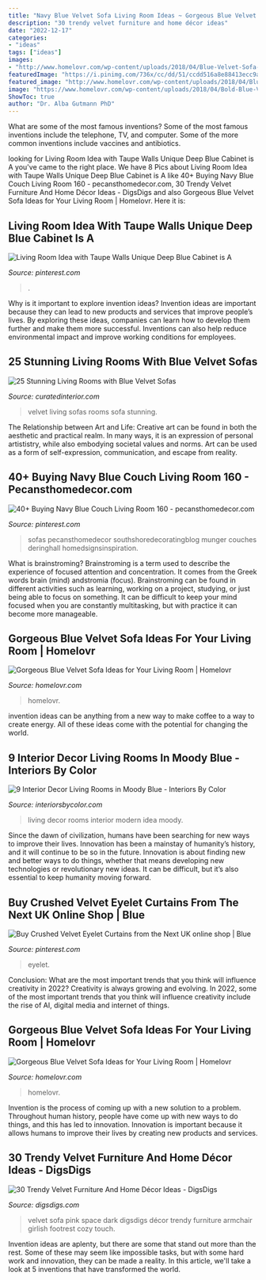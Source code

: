 ```yaml
---
title: "Navy Blue Velvet Sofa Living Room Ideas ~ Gorgeous Blue Velvet Sofa Ideas For Your Living Room"
description: "30 trendy velvet furniture and home décor ideas"
date: "2022-12-17"
categories:
- "ideas"
tags: ["ideas"]
images:
- "http://www.homelovr.com/wp-content/uploads/2018/04/Blue-Velvet-Sofa-in-a-Small-Living-Room.jpeg"
featuredImage: "https://i.pinimg.com/736x/cc/dd/51/ccdd516a8e88413ecc9ac3a75ae9087d.jpg"
featured_image: "http://www.homelovr.com/wp-content/uploads/2018/04/Blue-Velvet-Sofa-in-a-Small-Living-Room.jpeg"
image: "https://www.homelovr.com/wp-content/uploads/2018/04/Bold-Blue-Velvet-Sofa-Paired-with-Gold-and-Animal-print-Accents.jpg"
ShowToc: true
author: "Dr. Alba Gutmann PhD"
---
```



What are some of the most famous inventions?
Some of the most famous inventions include the telephone, TV, and computer. Some of the more common inventions include vaccines and antibiotics.

	

		
looking for Living Room Idea with Taupe Walls Unique Deep Blue Cabinet is A you've came to the right place. We have 8 Pics about Living Room Idea with Taupe Walls Unique Deep Blue Cabinet is A like 40+ Buying Navy Blue Couch Living Room 160 - pecansthomedecor.com, 30 Trendy Velvet Furniture And Home Décor Ideas - DigsDigs and also Gorgeous Blue Velvet Sofa Ideas for Your Living Room | Homelovr. Here it is:
		
    
## Living Room Idea With Taupe Walls Unique Deep Blue Cabinet Is A

<img loading=lazy src="https://i.pinimg.com/736x/cc/dd/51/ccdd516a8e88413ecc9ac3a75ae9087d.jpg" onerror="this.onerror=null;this.src='https://tse2.mm.bing.net/th?id=OIP.qNJcD6wABe0uD1p3vxalLQHaNJ&amp;pid=15.1';" alt="Living Room Idea with Taupe Walls Unique Deep Blue Cabinet is A">

_Source: pinterest.com_

>. 

	

Why is it important to explore invention ideas?
Invention ideas are important because they can lead to new products and services that improve people’s lives. By exploring these ideas, companies can learn how to develop them further and make them more successful. Inventions can also help reduce environmental impact and improve working conditions for employees.

    
## 25 Stunning Living Rooms With Blue Velvet Sofas

<img loading=lazy src="http://curatedinterior.com/wp-content/uploads/2016/11/Blue-Velvet-Sofa-via-unknown2.jpg" onerror="this.onerror=null;this.src='https://tse4.mm.bing.net/th?id=OIP.i7sfkMS9_fx1elsODxcCUgHaLH&amp;pid=15.1';" alt="25 Stunning Living Rooms with Blue Velvet Sofas">

_Source: curatedinterior.com_

>velvet living sofas rooms sofa stunning. 

	

The Relationship between Art and Life:
Creative art can be found in both the aesthetic and practical realm. In many ways, it is an expression of personal artististry, while also embodying societal values and norms. Art can be used as a form of self-expression, communication, and escape from reality.

    
## 40+ Buying Navy Blue Couch Living Room 160 - Pecansthomedecor.com

<img loading=lazy src="https://i.pinimg.com/736x/75/5c/8c/755c8cc8cc56c682ff19bf8a3df06050.jpg" onerror="this.onerror=null;this.src='https://tse4.mm.bing.net/th?id=OIP.67xxdv2nZBGKh0eILTpnwgHaK_&amp;pid=15.1';" alt="40+ Buying Navy Blue Couch Living Room 160 - pecansthomedecor.com">

_Source: pinterest.com_

>sofas pecansthomedecor southshoredecoratingblog munger couches deringhall homedsignsinspiration. 

	

What is brainstroming?
Brainstroming is a term used to describe the experience of focused attention and concentration. It comes from the Greek words brain (mind) andstromia (focus). Brainstroming can be found in different activities such as learning, working on a project, studying, or just being able to focus on something. It can be difficult to keep your mind focused when you are constantly multitasking, but with practice it can become more manageable.

    
## Gorgeous Blue Velvet Sofa Ideas For Your Living Room | Homelovr

<img loading=lazy src="http://www.homelovr.com/wp-content/uploads/2018/04/Blue-Velvet-Sofa-in-a-Small-Living-Room.jpeg" onerror="this.onerror=null;this.src='https://tse4.mm.bing.net/th?id=OIP.nOvQvml8GGJyA8i-TVP67QHaLL&amp;pid=15.1';" alt="Gorgeous Blue Velvet Sofa Ideas for Your Living Room | Homelovr">

_Source: homelovr.com_

>homelovr. 

	

invention ideas can be anything from a new way to make coffee to a way to create energy. All of these ideas come with the potential for changing the world.

    
## 9 Interior Decor Living Rooms In Moody Blue - Interiors By Color

<img loading=lazy src="http://www.interiorsbycolor.com/wp-content/uploads/2016/10/modern-blue-interior-decor-idea.jpg" onerror="this.onerror=null;this.src='https://tse2.mm.bing.net/th?id=OIP.c44OWz-3WSsEBmu1aDqVjwHaJ4&amp;pid=15.1';" alt="9 Interior Decor Living Rooms in Moody Blue - Interiors By Color">

_Source: interiorsbycolor.com_

>living decor rooms interior modern idea moody. 

	

Since the dawn of civilization, humans have been searching for new ways to improve their lives. Innovation has been a mainstay of humanity’s history, and it will continue to be so in the future. Innovation is about finding new and better ways to do things, whether that means developing new technologies or revolutionary new ideas. It can be difficult, but it’s also essential to keep humanity moving forward.

    
## Buy Crushed Velvet Eyelet Curtains From The Next UK Online Shop | Blue

<img loading=lazy src="https://i.pinimg.com/736x/1e/f9/d4/1ef9d49e15861ce684b5b57c23910827--crushed-velvet-next-uk.jpg" onerror="this.onerror=null;this.src='https://tse1.mm.bing.net/th?id=OIP.evQjxal2td5_WrKDq8fkWwHaLH&amp;pid=15.1';" alt="Buy Crushed Velvet Eyelet Curtains from the Next UK online shop | Blue">

_Source: pinterest.com_

>eyelet. 

	

Conclusion: What are the most important trends that you think will influence creativity in 2022?
Creativity is always growing and evolving. In 2022, some of the most important trends that you think will influence creativity include the rise of AI, digital media and internet of things.

    
## Gorgeous Blue Velvet Sofa Ideas For Your Living Room | Homelovr

<img loading=lazy src="https://www.homelovr.com/wp-content/uploads/2018/04/Bold-Blue-Velvet-Sofa-Paired-with-Gold-and-Animal-print-Accents.jpg" onerror="this.onerror=null;this.src='https://tse4.mm.bing.net/th?id=OIP.EafgO5v45iynVWN_Z0P21AHaLH&amp;pid=15.1';" alt="Gorgeous Blue Velvet Sofa Ideas for Your Living Room | Homelovr">

_Source: homelovr.com_

>homelovr. 

	

Invention is the process of coming up with a new solution to a problem. Throughout human history, people have come up with new ways to do things, and this has led to innovation. Innovation is important because it allows humans to improve their lives by creating new products and services.

    
## 30 Trendy Velvet Furniture And Home Décor Ideas - DigsDigs

<img loading=lazy src="https://www.digsdigs.com/photos/2017/07/06-a-dark-green-velvet-sofa-adds-elegance-and-becomes-a-focal-point-in-this-space.jpg" onerror="this.onerror=null;this.src='https://tse2.mm.bing.net/th?id=OIP.67yB7gtjG_u3wXpl0J5OGwHaLH&amp;pid=15.1';" alt="30 Trendy Velvet Furniture And Home Décor Ideas - DigsDigs">

_Source: digsdigs.com_

>velvet sofa pink space dark digsdigs décor trendy furniture armchair girlish footrest cozy touch. 

	

Invention ideas are aplenty, but there are some that stand out more than the rest. Some of these may seem like impossible tasks, but with some hard work and innovation, they can be made a reality. In this article, we'll take a look at 5 inventions that have transformed the world.

